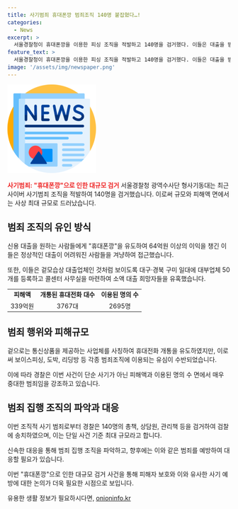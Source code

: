 ```yaml
---
title: 사기범죄 휴대폰깡 범죄조직 140명 붙잡혔다…!
categories:
  - News
excerpt: >
  서울경찰청이 휴대폰깡을 이용한 피싱 조직을 적발하고 140명을 검거했다. 이들은 대출을 받을 수 없다는 가짜 사업체로 소액 대출 희망자들을 유인하여 64억원 이상의 이익을 취했으며, 개통된 휴대전화는 2695명에 이르며 이로 인해 339억원의 피해가 발생했다. 또한, 이들이 개통한 휴대전화는 범죄에 악용될 우려가 있으며 이들을 피싱범죄수사계장은 매우 중대한 범죄라고 강조했다.
feature_text: >
  서울경찰청이 휴대폰깡을 이용한 피싱 조직을 적발하고 140명을 검거했다. 이들은 대출을 받을 수 없다는 가짜 사업체로 소액 대출 희망자들을 유인하여 64억원 이상의 이익을 취했으며, 개통된 휴대전화는 2695명에 이르며 이로 인해 339억원의 피해가 발생했다. 또한, 이들이 개통한 휴대전화는 범죄에 악용될 우려가 있으며 이들을 피싱범죄수사계장은 매우 중대한 범죄라고 강조했다.
image: '/assets/img/newspaper.png'
---
```


<p><img src="/assets/img/newspaper.png" alt="kimp 속보" /></p>

<p><b><span style="color: #ee2323;">사기범죄: "휴대폰깡"으로 인한 대규모 검거</span></b>
서울경찰청 광역수사단 형사기동대는 최근 사이버 사기범죄 조직을 적발하여 140명을 검거했습니다. 이로써 규모와 피해액 면에서는 사상 최대 규모로 드러났습니다.</p>

<h2 data-ke-size="size26">범죄 조직의 유인 방식</h2>

<p>신용 대출을 원하는 사람들에게 "휴대폰깡"을 유도하여 64억원 이상의 이익을 챙긴 이들은 정상적인 대출이 어려워진 사람들을 겨냥하여 접근했습니다.</p>

<p data-ke-size="size16">또한, 이들은 겉모습상 대출업체인 것처럼 보이도록 대구·경북 구미 일대에 대부업체 50개를 등록하고 콜센터 사무실을 마련하여 소액 대출 희망자들을 유혹했습니다.</p>

<table>
  <tr>
    <td style="text-align: center; height: 17px;"><b>피해액</b></td>
    <td style="text-align: center; height: 17px;"><b>개통된 휴대전화 대수</b></td>
    <td style="text-align: center; height: 17px;"><b>이용된 명의 수</b></td>
  </tr>
  <tr>
    <td style="text-align: center; height: 17px;">339억원</td>
    <td style="text-align: center; height: 17px;">3767대</td>
    <td style="text-align: center; height: 17px;">2695명</td>
  </tr>
</table>

<h2 data-ke-size="size26">범죄 행위와 피해규모</h2>

<p>겉으로는 통신상품을 제공하는 사업체를 사칭하여 휴대전화 개통을 유도하였지만, 이로써 보이스피싱, 도박, 리딩방 등 각종 범죄조직에 이용되는 유심이 수반되었습니다.</p>

<p data-ke-size="size16">이에 따라 경찰은 이번 사건이 단순 사기가 아닌 피해액과 이용된 명의 수 면에서 매우 중대한 범죄임을 강조하고 있습니다.</p>

<h2 data-ke-size="size26">범죄 집행 조직의 파악과 대응</h2>

<p>이번 조직적 사기 범죄로부터 경찰은 140명의 총책, 상담원, 관리책 등을 검거하여 검찰에 송치하였으며, 이는 단일 사건 기준 최대 규모라고 합니다.</p>

<p data-ke-size="size16">신속한 대응을 통해 범죄 집행 조직을 파악하고, 향후에는 이와 같은 범죄를 예방하여 대응할 필요가 있습니다.</p>

<p>이번 "휴대폰깡"으로 인한 대규모 검거 사건을 통해 피해자 보호와 이와 유사한 사기 예방에 대한 논의가 더욱 필요한 시점으로 보입니다.</p>
유용한 생활 정보가 필요하시다면, <a href="https://onioninfo.kr" rel="dofollow">onioninfo.kr</a>


